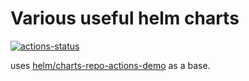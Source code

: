 # Various useful helm charts

[![actions-status](https://github.com/kaplan-michael/charts/workflows/Release%20Charts/badge.svg?branch=main)](https://github.com/kaplan-michael/charts/actions)

uses [helm/charts-repo-actions-demo](https://github.com/helm/charts-repo-actions-demo) as a base.
